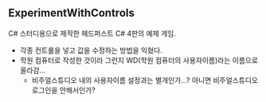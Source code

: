 ## ExperimentWithControls
C# 스터디용으로 제작한 헤드퍼스트 C# 4판의 예제 게임.
* 각종 컨트롤을 넣고 값을 수정하는 방법을 익혔다.
* 학원 컴퓨터로 작성한 것이라 그런지 WD(학원 컴퓨터의 사용자이름)라는 이름으로 올라감...
  * 비주얼스튜디오 내의 사용자이름 설정과는 별개인가...? 아니면 비주얼스튜디오 로그인을 안해서인가?
